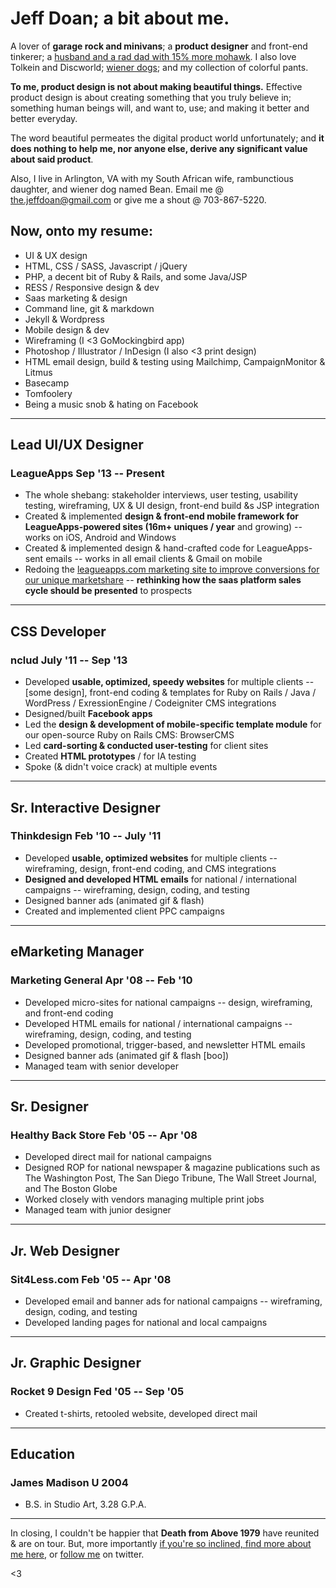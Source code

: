 # Jeff Doan; a bit about me.

A lover of __garage rock and minivans__; a __product designer__ and front-end tinkerer; a [husband and a rad dad with 15% more mohawk](http://instagram.com/p/s6ARy0lfay/). I also love Tolkein and Discworld; [wiener dogs](http://instagram.com/p/CxfHT/); and my collection of colorful pants.

__To me, product design is not about making beautiful things.__ Effective product design is about creating something that you truly believe in; something human beings will, and want to, use; and making it better and better everyday.

The word beautiful permeates the digital product world unfortunately; and __it does nothing to help me, nor anyone else, derive any significant value about said product__.

Also, I live in Arlington, VA with my South African wife, rambunctious daughter, and wiener dog named Bean. Email me @ the.jeffdoan@gmail.com or give me a shout @ 703-867-5220.

## Now, onto my resume:

* UI & UX design
* HTML, CSS / SASS, Javascript / jQuery
* PHP, a decent bit of Ruby & Rails, and some Java/JSP
* RESS / Responsive design & dev
* Saas marketing & design
* Command line, git & markdown
* Jekyll & Wordpress
* Mobile design & dev
* Wireframing (I <3 GoMockingbird app)
* Photoshop / Illustrator / InDesign (I also <3 print design)
* HTML email design, build & testing using Mailchimp, CampaignMonitor & Litmus
* Basecamp
* Tomfoolery
* Being a music snob & hating on Facebook

--------

## Lead UI/UX Designer
### LeagueApps __Sep '13 -- Present__

* The whole shebang: stakeholder interviews, user testing, usability testing, wireframing, UX & UI design, front-end build &s JSP integration
* Created & implemented __design & front-end mobile framework for LeagueApps-powered sites (16m+ uniques / year__ and growing) -- works on iOS, Android and Windows
* Created & implemented design & hand-crafted code for LeagueApps-sent emails -- works in all email clients & Gmail on mobile
* Redoing the [leagueapps.com marketing site to improve conversions for our unique marketshare](http://xen1.sportsvite.com/devui/la-marketing-site/) -- __rethinking how the saas platform sales cycle should be presented__ to prospects

--------

## CSS Developer
### nclud __July '11 -- Sep '13__

* Developed __usable, optimized, speedy websites__ for multiple clients -- [some design], front-end coding & templates for Ruby on Rails / Java / WordPress / ExressionEngine / Codeigniter CMS integrations
* Designed/built __Facebook apps__
* Led the __design & development of mobile-specific template module__ for our open-source Ruby on Rails CMS: BrowserCMS
* Led __card-sorting & conducted user-testing__ for client sites
* Created __HTML prototypes__ / for IA testing
* Spoke (& didn't voice crack) at multiple events

--------

## Sr. Interactive Designer
### Thinkdesign __Feb '10 -- July '11__

* Developed __usable, optimized websites__ for multiple clients -- wireframing, design, front-end coding, and CMS integrations
* __Designed and developed HTML emails__ for national / international campaigns -- wireframing, design, coding, and testing
* Designed banner ads (animated gif & flash)
* Created and implemented client PPC campaigns

--------

## eMarketing Manager
### Marketing General __Apr '08 -- Feb '10__

* Developed micro-sites for national campaigns -- design, wireframing, and front-end coding
* Developed HTML emails for national / international campaigns -- wireframing, design, coding, and testing
* Developed promotional, trigger-based, and newsletter HTML emails
* Designed banner ads (animated gif & flash [boo])
* Managed team with senior developer

--------

## Sr. Designer
### Healthy Back Store __Feb '05 -- Apr '08__

* Developed direct mail for national campaigns
* Designed ROP for national newspaper & magazine publications such as The Washington Post, The San Diego Tribune, The Wall Street Journal, and The Boston Globe
* Worked closely with vendors managing multiple print jobs
* Managed team with junior designer

--------

## Jr. Web Designer
### Sit4Less.com __Feb '05 -- Apr '08__

* Developed email and banner ads for national campaigns -- wireframing, design, coding, and testing
* Developed landing pages for national and local campaigns

--------

## Jr. Graphic Designer
### Rocket 9 Design __Fed '05 -- Sep '05__

* Created t-shirts, retooled website, developed direct mail

--------

## Education
### James Madison U __2004__

* B.S. in Studio Art, 3.28 G.P.A.

--------

In closing, I couldn't be happier that __Death from Above 1979__ have reunited & are on tour. But, more importantly [if you're so inclined, find more about me here](http://hire.jefff.co), or [follow me](http://twitter.com/jefffis) on twitter.

<3